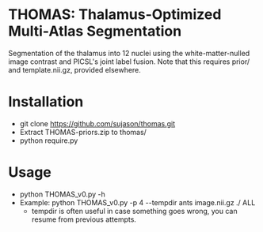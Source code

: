 # THOMAS: Thalamus-Optimized Multi-Atlas Segmentation
Segmentation of the thalamus into 12 nuclei using the white-matter-nulled image contrast and PICSL's joint label fusion.  Note that this requires prior/ and template.nii.gz, provided elsewhere.

# Installation
- git clone https://github.com/sujason/thomas.git
- Extract THOMAS-priors.zip to thomas/
- python require.py

# Usage
- python THOMAS_v0.py -h
- Example: python THOMAS_v0.py -p 4 --tempdir ants image.nii.gz ./ ALL
	- tempdir is often useful in case something goes wrong, you can resume from previous attempts.